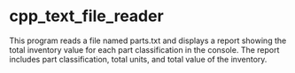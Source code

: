 # cpp_text_file_reader
This program reads a file named parts.txt and displays a report showing the total inventory value for each part classification in the console. The report includes part classification, total units, and total value of the inventory. 
